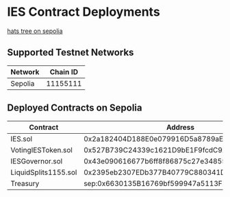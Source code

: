 # IES Contract Deployments

[hats tree on sepolia](https://app.hatsprotocol.xyz/trees/11155111/614)

<!-- 
## Supported Mainnet Networks

| Network         | Chain ID |
| --------------- | -------- |
| Mainnet         | 1        |
| Optimism        | 10       |
| Fantom          | 250      |
| Celo            | 42220    |
| Arbitrum        | 42161    |
| Base            | 8453     |
| Polygon         | 137      |
| Avalanche       | 43114    |
| Scroll          | 534352   | 
-->

## Supported Testnet Networks

| Network         | Chain ID |
| --------------- | -------- |
| Sepolia         | 11155111 |



## Deployed Contracts on Sepolia

<table>
<thead>
    <tr>
        <th>Contract</th>
        <th>Address</th>
    </tr>
</thead>
<tbody>
    <tr>
        <td>IES.sol</td>
        <td>0x2a182404D188E0e079916D5a8789aEC85839Af61</td>
    </tr>
    <tr>
        <td>VotingIESToken.sol</td>
        <td>0x527B739C24339c1621D9bE1F9fcdC9Adad1E883b</td>
    </tr>
    <tr>
        <td>IESGovernor.sol</td>
        <td>0x43e090616677b6ff8f86875c27e34855E252c9fB</td>
    </tr>
    <tr>
        <td>LiquidSplits1155.sol</td>
        <td>0x2395eb2307EDb377B40779C880341DB28e239f65</td>
    </tr>
    <tr>
        <td>Treasury</td>
        <td>sep:0x6630135B16769bf599947a5113F617be4feC781b</td>
    </tr>
</tbody>
</table>
